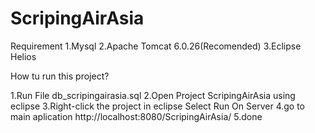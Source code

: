 ScripingAirAsia
===============

Requirement
1.Mysql
2.Apache Tomcat 6.0.26(Recomended)
3.Eclipse Helios

How tu  run this project?

1.Run File db_scripingairasia.sql
2.Open Project ScripingAirAsia using eclipse
3.Right-click the project in eclipse Select Run On Server
4.go to main aplication http://localhost:8080/ScripingAirAsia/
5.done
